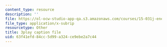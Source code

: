 ```yaml
---
content_type: resource
description: ''
file: https://ol-ocw-studio-app-qa.s3.amazonaws.com/courses/15-031j-energy-decisions-markets-and-policies-spring-2012/63f41efd84cc5d99a324ce9ebe2a7c44_0pB2Wn6fvj4.vtt
file_type: application/x-subrip
resourcetype: Other
title: 3play caption file
uid: 63f41efd-84cc-5d99-a324-ce9ebe2a7c44
---
```

